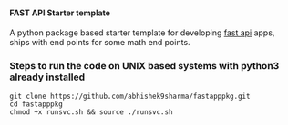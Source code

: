 #### FAST API Starter template

A python package based starter template for developing [fast api](https://fastapi.tiangolo.com/) apps, ships with end points for some math end points.

### Steps to run the code on UNIX based systems with python3 already installed

```
git clone https://github.com/abhishek9sharma/fastapppkg.git
cd fastapppkg
chmod +x runsvc.sh && source ./runsvc.sh

```


   
